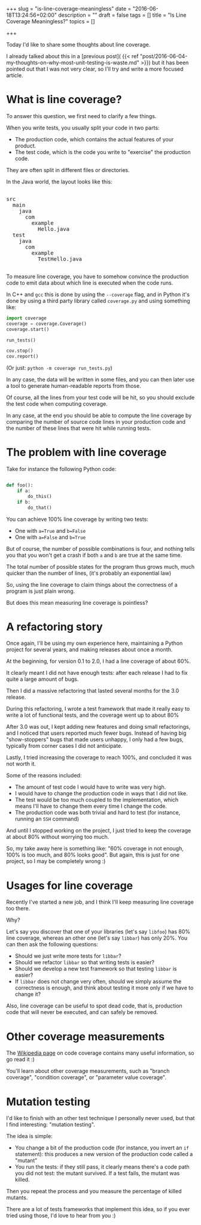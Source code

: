 +++
slug = "is-line-coverage-meaningless"
date = "2016-06-18T13:24:56+02:00"
description = ""
draft = false
tags = []
title = "Is Line Coverage Meaningless?"
topics = []

+++

Today I'd like to share some thoughts about line coverage.

I already talked about this in a [previous post](
{{< ref "post/2016-06-04-my-thoughts-on-why-most-unit-testing-is-waste.md" >}})
but it has been pointed out that I was not very clear, so I'll try
and write a more focused article.

<!--more-->

# What is line coverage?

To answer this question, we first need to clarify a few things.

When you write tests, you usually split your code in two parts:

* The production code, which contains the actual features of your product.
* The test code, which is the code you write to "exercise" the production code.

They are often split in different files or directories.

In the Java world, the layout looks like this:

<pre>

src
  main
    java
      com
        example
          Hello.java
  test
    java
      com
        example
          TestHello.java

</pre>

To measure line coverage, you have to somehow convince the production code
to emit data about which line is executed when the code runs.

In C++ and `gcc` this is done by using the `--coverage` flag, and in Python it's
done by using a third party library called `coverage.py` and using something
like:

```python
import coverage
coverage = coverage.Coverage()
coverage.start()

run_tests()

cov.stop()
cov.report()

```

(Or just: `python -m coverage run_tests.py`)

In any case, the data will be written in some files, and you can
then later use a tool to generate human-readable reports from those.

Of course, all the lines from your test code will be hit, so you should
exclude the test code when computing coverage.

In any case, at the end you should be able to compute the line coverage
by comparing the number of source code lines in your production code
and the number of these lines that were hit while running tests.


# The problem with line coverage

Take for instance the following Python code:

```python

def foo():
    if a:
        do_this()
    if b:
        do_that()
```

You can achieve 100% line coverage by writing two tests:

* One with `a=True` and `b=False`
* One with `a=False` and `b=True`

But of course, the number of possible combinations is four,
and nothing tells you that you won't get a crash if both `a` and
`b` are true at the same time.

The total number of possible states for the program thus grows
much, much quicker than the number of lines, (it's probably
an exponential law)

So, using the line coverage to claim things about the
correctness of a program is just plain wrong.

But does this mean measuring line coverage is pointless?

# A refactoring story

Once again, I'll be using my own experience here, maintaining a Python project
for several years, and making releases about once a month.

At the beginning, for version 0.1 to 2.0, I had a line coverage of about 60%.

It clearly meant I did not have enough tests: after each release I had to fix
quite a large amount of bugs.

Then I did a massive refactoring that lasted several months for the 3.0
release.

During this refactoring, I wrote a test framework that made it really easy to
write a lot of functional tests, and the coverage went up to about 80%

After 3.0 was out, I kept adding new features and doing small refactorings, and
I noticed that users reported much fewer bugs. Instead of having big
"show-stoppers" bugs that made users unhappy, I only had a few bugs,
typically from corner cases I did not anticipate.

Lastly, I tried increasing the coverage to reach 100%, and concluded it was not
worth it.

Some of the reasons included:

* The amount of test code I would have to write was very high.
* I would have to change the production code in ways that I
  did not like.
* The test would be too much coupled to the implementation, which means
  I'll have to change them every time I change the code.
* The production code was both trivial and hard to test (for instance,
  running an `SSH` command)

And until I stopped working on the project, I just tried to keep the coverage at
about 80% without worrying too much.

So, my take away here is something like: "60% coverage in not enough, 100% is
too much, and 80% looks good". But again, this is just for one project, so I may
be completely wrong :)

# Usages for line coverage

Recently I've started a new job, and I think I'll keep measuring line coverage
too there.

Why?

Let's say you discover that one of your libraries (let's say `libfoo`) has
80% line coverage, whereas an other one (let's say `libbar`) has only
20%. You can then ask the following questions:

* Should we just write more tests for `libbar`?
* Should we refactor `libbar` so that writing tests is easier?
* Should we develop a new test framework so that testing `libbar` is easier?
* If `libbar` does not change very often, should we simply assume the
  correctness is enough, and think about testing it more only if we have to
  change it?


Also, line coverage can be useful to spot dead code, that is, production code
that will never be executed, and can safely be removed.

# Other coverage measurements

The [Wikipedia page](https://en.wikipedia.org/wiki/Code_coverage) on code
coverage contains many useful information, so go read it :)

You'll learn about other coverage measurements, such as "branch coverage",
"condition coverage", or "parameter value coverage".

# Mutation testing

I'd like to finish with an other test technique I personally never used, but
that I find interesting: "mutation testing".

The idea is simple:

* You change a bit of the production code (for instance, you invert an `if`
  statement): this produces a new version of the production code called a
  "mutant"
* You run the tests: if they still pass, it clearly means there's a code path
  you did not test: the mutant survived. If a test fails, the mutant was killed.

Then you repeat the process and you measure the percentage of killed mutants.

There are a lot of tests frameworks that implement this idea, so if you ever
tried using those, I'd love to hear from you :)
